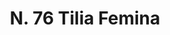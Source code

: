 ---
title: "N. 76 Tilia Femina"
permalink: "/edition/plant076/"
plant-name: "N. 76"
plant-number: "076"
plant-xml: "/assets/xml/plant076.xml"
plant-img1: "/assets/img/plant076_verso.jpg"
plant-img2: "/assets/img/plant076.jpg"
plant-title: "N. 76 Tilia Femina"
plant-wfo-link: ""
plant-kew-link: ""
plant-taxon-content: "Tilia cordata Mill."
layout: single-xml
---